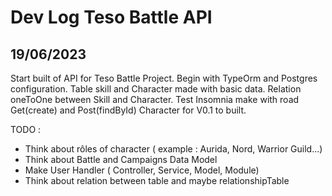 # Dev Log Teso Battle API 

## 19/06/2023 

Start built of API for Teso Battle Project. 
Begin with TypeOrm and Postgres configuration. 
Table skill and Character made with basic data. Relation oneToOne between Skill and Character. Test Insomnia make with road Get(create) and Post(findById)
Character for V0.1 to built. 

TODO : 

- Think about rôles of character ( example :  Aurida, Nord, Warrior Guild...)
- Think about Battle and Campaigns Data Model
- Make User Handler ( Controller, Service, Model, Module)
- Think about relation between table and maybe relationshipTable